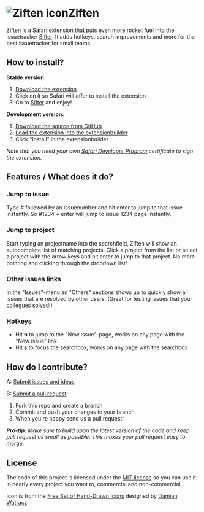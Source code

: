 # ![Ziften icon](https://raw.github.com/mac-cain13/ziften/master/Icon.png)Ziften
Ziften is a Safari extension that puts even more rocket fuel into the issuetracker [Sifter](https://www.sifterapp.com/). It adds hotkeys, search improvements and more for the best issuetracker for small teams.

## How to install?
**Stable version:**

1. [Download the extension](http://mac-cain13.github.com/ziften/ziften.safariextz)
2. Click on it so Safari will offer to install the extension
3. Go to [Sifter](http://www.sifterapp.com/) and enjoy!

**Development version:**

1. [Download the source from GitHub](https://github.com/mac-cain13/ziften/archive/master.zip)
2. [Load the extension into the extensionbuilder](https://developer.apple.com/library/safari/#documentation/Tools/Conceptual/SafariExtensionGuide/UsingExtensionBuilder/UsingExtensionBuilder.html%23//apple_ref/doc/uid/TP40009977-CH2-SW1)
3. Click "Install" in the extensionbuilder

_Note that you need your own [Safari Developer Program](https://developer.apple.com/devcenter/safari/index.action) certificate to sign the extension._

## Features / What does it do?
### Jump to issue
Type # followed by an issuenumber and hit enter to jump to that issue instantly. So #1234 + enter will jump to issue 1234 page instantly.

### Jump to project
Start typing an projectname into the searchfield, Ziften will show an autocomplete list of matching projects. Click a project from the list or select a project with the arrow keys and hit enter to jump to that project. No more pointing and clicking through the dropdown list!

### Other issues links
In the "Issues"-menu an "Others" sections shows up to quickly show all issues that are resolved by other users. (Great for testing issues that your collegues solved!)

### Hotkeys
* Hit **n** to jump to the "New issue"-page, works on any page with the "New issue" link.
* Hit **s** to focus the searchbox, works on any page with the searchbox

## How do I contribute?
A: [Submit issues and ideas](https://github.com/mac-cain13/ziften/issues)

B: [Submit a pull request](https://help.github.com/articles/using-pull-requests):

1. Fork this repo and create a branch
2. Commit and push your changes to your branch
3. When you're happy send us a pull request!

_**Pro-tip:** Make sure to build upon the latest version of the code and keep pull request as small as possible. This makes your pull request easy to merge._

## License
The code of this project is licensed under the [MIT license](https://raw.github.com/wrep/xdebug-helper-for-safari/master/License)
so you can use it in nearly every project you want to, commercial and non-commercial.

Icon is from the [Free Set of Hand-Drawn Icons](http://vandelaydesign.com/blog/icon-sets/hand-drawn/) designed by [Damian Watracz](http://watracz.com)
